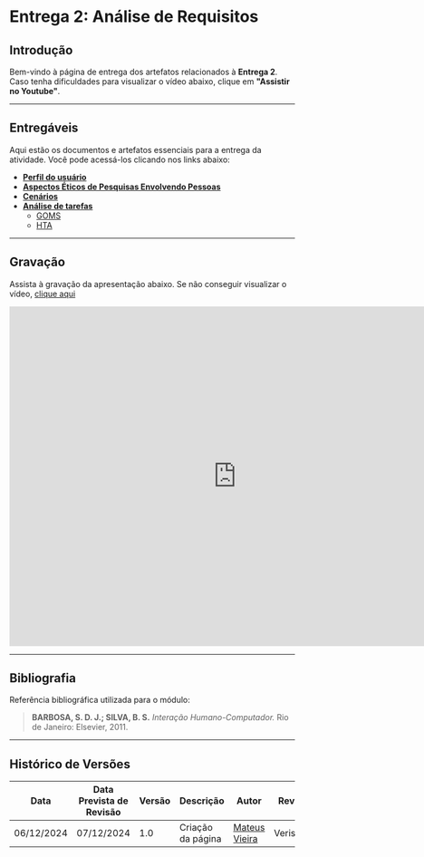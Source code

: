 # **Entrega 2: Análise de Requisitos**

## **Introdução**

Bem-vindo à página de entrega dos artefatos relacionados à **Entrega 2**. Caso tenha dificuldades para visualizar o vídeo abaixo, clique em **"Assistir no Youtube"**.

---

## **Entregáveis**

Aqui estão os documentos e artefatos essenciais para a entrega da atividade. Você pode acessá-los clicando nos links abaixo:

- [**Perfil do usuário**](../../analise_de_requsitos/perfil_de_usuario.md)
- [**Aspectos Éticos de Pesquisas Envolvendo Pessoas**](../../analise_de_requsitos/aspectos_eticos.md)
- [**Cenários**](../../analise_de_requsitos/cenarios.md)
- [**Análise de tarefas**](../../analise_de_requsitos/analise_tarefas/analise_de_tarefas.md)
     - [GOMS](../../analise_de_requsitos/analise_tarefas/goms.md)
     - [HTA](../../analise_de_requsitos/analise_tarefas/hta.md)

---

## **Gravação**

Assista à gravação da apresentação abaixo. Se não conseguir visualizar o vídeo, [clique aqui](https://www.youtube.com/watch?v=ncItwIRez38)

<iframe width="800" height="600" src="https://www.youtube.com/embed/ncItwIRez38" frameborder="0" allowfullscreen></iframe>

---

## **Bibliografia**

Referência bibliográfica utilizada para o módulo:

> **BARBOSA, S. D. J.; SILVA, B. S.** _Interação Humano-Computador._ Rio de Janeiro: Elsevier, 2011.

---

## **Histórico de Versões**

| **Data**   | **Data Prevista de Revisão** | **Versão** | **Descrição**     | **Autor**                                  | **Revisor** |
| ---------- | ---------------------------- | ---------- | ----------------- | ------------------------------------------ | ----------- |
| 06/12/2024 | 07/12/2024                   | 1.0        | Criação da página | [Mateus Vieira](https://github.com/matix0) | Verissimo   |
